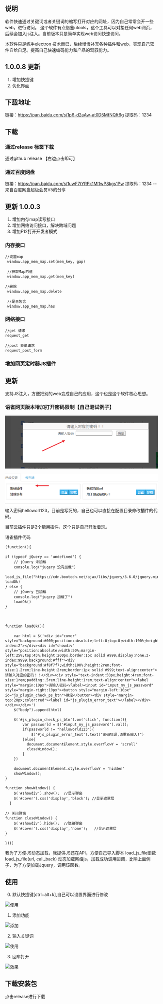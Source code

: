 ## 说明
软件快速通过关键词或者关键词的缩写打开对应的网址，因为自己常常会开一些web，进行访问。
这个软件有点借鉴utools，这个工具可以对接任何web网页，后续会加入js注入。当前版本只是简单实现web访问快速访问。

本软件只是练手electron 技术而已，后续慢慢补充各种插件和web，实现自己软件自给自足。提高自己快速编码能力和产品的驾驭能力。

## 1.0.0.8 更新
1. 增加快捷键
2. 优化界面
## 下载地址
链接：https://pan.baidu.com/s/1p6-d2aAw-at0D5MfNQft6g
提取码：1234

## 下载
### 通过release 标签下载
通过github release 【右边点击即可】
### 通过百度网盘
链接：https://pan.baidu.com/s/1uwF7tYRFk1Ml1wP8kgs1Pw 
提取码：1234 
--来自百度网盘超级会员V5的分享

## 更新 1.0.0.3
1. 增加内存map读写接口
2. 增加网络访问接口，解决跨域问题
3. 增加F12打开开发者模式

### 内存接口
    //设置map
     window.app_mem_map.set(mem_key, gap)

     //获取Map的值
     window.app_mem_map.get(mem_key)

    //删除
     window.app_mem_map.delete    

     //是否包含  
     window.app_mem_map.has

### 网络接口
    //get 请求
    request_get

    //post 表单请求
    request_post_form

### 增加网页定时器JS插件


## 更新
支持JS注入，方便把别的web变成自己的应用，这个也是这个软件核心思想。

### 语雀网页版本增加打开密码限制【自己测试例子】
![语雀密码](image/语雀密码.png)

![语雀密码](image/已经安装的插件.png)
输入密码helloworl123，目前是写死的，自己也可以直接在配置目录修改插件的代码。

目前云插件只是2个能用插件，这个只是自己开发着玩。

语雀插件代码
    
    (function(){
	
    if (typeof jQuery == 'undefined') { 
        // jQuery 未加载 
        console.log("juqery 没有加载")
        load_js_file("https://cdn.bootcdn.net/ajax/libs/jquery/3.6.0/jquery.min.js", loadOk)
    } else { 
        // jQuery 已加载 
        console.log("juqery 加载了")
        loadOk()
    }

	
	
	function loadOk(){

        var html = $('<div id="cover" style="background:#000;position:absolute;left:0;top:0;width:100%;height:100%;opacity:.7;display:none;z-index:2"></div><div id="showdiv" style="position:absolute;width:50%;margin-left:25%;top:45%;height:200px;border:1px solid #999;display:none;z-index:9999;background:#fff"><div style="background:#f8f7f7;width:100%;height:2rem;font-size:1.2rem;line-height:2rem;border:1px solid #999;text-align:center">请输入对应的密码！！</div><div style="text-indent:50px;height:4rem;font-size:1rem;padding:.5rem;line-height:1rem;text-align:center"><label style="margin:10px">请输入密码</label><input id="input_my_js_password" style="margin-right:10px"><button style="margin-left:10px" id="js_plugin_check_ps_btn">确定</button><div style="margin-top:20px;color:red"><label id="js_plugin_error_text"></label></div></div></div>')
        $("body").append(html)
        
        $('#js_plugin_check_ps_btn').on('click', function(){
            var passworld = $('#input_my_js_password').val();
            if(passworld != "helloworld123"){
                $('#js_plugin_error_text').text("密码错误,请重新输入!")
            }else{
              document.documentElement.style.overflowY = 'scroll'
              closeWindow();
            }
        })

        document.documentElement.style.overflowY = 'hidden'
        showWindow();	
	}

    function showWindow() {
        $('#showdiv').show();  //显示弹窗
        $('#cover').css('display','block'); //显示遮罩层
      }

    // 关闭弹窗
    function closeWindow() {
        $('#showdiv').hide();  //隐藏弹窗
        $('#cover').css('display','none');   //显示遮罩层
    }    

    })()


我为了方便JS动态加载，我提供JS还在API，方便自己导入脚本
load_js_file函数
load_js_file(url, call_back)
动态加载网络js，加载成功调用回调，比喻上面例子，为了方便加载Jquery，调用该函数。


## 使用
0. 默认快捷键[ctrl+alt+k],自己可以设置界面进行修改

![使用](image/快捷键.png)

1. 添加功能

![添加](image/设置.png)

2. 输入关键词

![使用](image/搜索.png)

3. 回车打开

![效果](image/效果.png)

## 下载安装包
点击release进行下载
